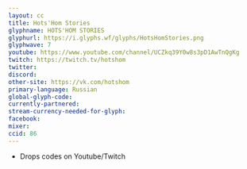 ```yaml
---
layout: cc
title: Hots'Hom Stories
glyphname: HOTS'HOM STORIES
glyphurl: https://i.glyphs.wf/glyphs/HotsHomStories.png
glyphwave: 7
youtube: https://www.youtube.com/channel/UCZkq39Y0w8s3pD1AwTnQgKg
twitch: https://twitch.tv/hotshom
twitter: 
discord: 
other-site: https://vk.com/hotshom
primary-language: Russian
global-glyph-code: 
currently-partnered: 
stream-currency-needed-for-glyph: 
facebook: 
mixer: 
ccid: 86
---
```

* Drops codes on Youtube/Twitch

